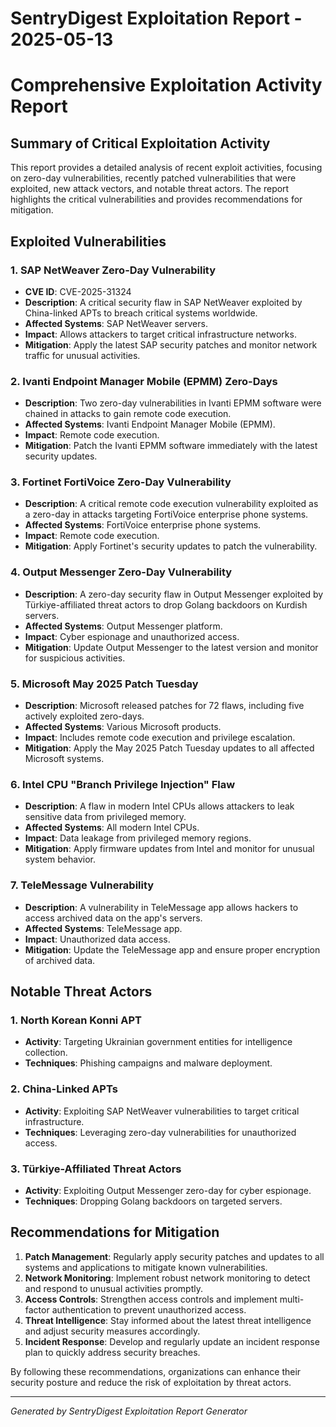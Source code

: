 # SentryDigest Exploitation Report - 2025-05-13

# Comprehensive Exploitation Activity Report

## Summary of Critical Exploitation Activity

This report provides a detailed analysis of recent exploit activities, focusing on zero-day vulnerabilities, recently patched vulnerabilities that were exploited, new attack vectors, and notable threat actors. The report highlights the critical vulnerabilities and provides recommendations for mitigation.

## Exploited Vulnerabilities

### 1. SAP NetWeaver Zero-Day Vulnerability
- **CVE ID**: CVE-2025-31324
- **Description**: A critical security flaw in SAP NetWeaver exploited by China-linked APTs to breach critical systems worldwide.
- **Affected Systems**: SAP NetWeaver servers.
- **Impact**: Allows attackers to target critical infrastructure networks.
- **Mitigation**: Apply the latest SAP security patches and monitor network traffic for unusual activities.

### 2. Ivanti Endpoint Manager Mobile (EPMM) Zero-Days
- **Description**: Two zero-day vulnerabilities in Ivanti EPMM software were chained in attacks to gain remote code execution.
- **Affected Systems**: Ivanti Endpoint Manager Mobile (EPMM).
- **Impact**: Remote code execution.
- **Mitigation**: Patch the Ivanti EPMM software immediately with the latest security updates.

### 3. Fortinet FortiVoice Zero-Day Vulnerability
- **Description**: A critical remote code execution vulnerability exploited as a zero-day in attacks targeting FortiVoice enterprise phone systems.
- **Affected Systems**: FortiVoice enterprise phone systems.
- **Impact**: Remote code execution.
- **Mitigation**: Apply Fortinet's security updates to patch the vulnerability.

### 4. Output Messenger Zero-Day Vulnerability
- **Description**: A zero-day security flaw in Output Messenger exploited by Türkiye-affiliated threat actors to drop Golang backdoors on Kurdish servers.
- **Affected Systems**: Output Messenger platform.
- **Impact**: Cyber espionage and unauthorized access.
- **Mitigation**: Update Output Messenger to the latest version and monitor for suspicious activities.

### 5. Microsoft May 2025 Patch Tuesday
- **Description**: Microsoft released patches for 72 flaws, including five actively exploited zero-days.
- **Affected Systems**: Various Microsoft products.
- **Impact**: Includes remote code execution and privilege escalation.
- **Mitigation**: Apply the May 2025 Patch Tuesday updates to all affected Microsoft systems.

### 6. Intel CPU "Branch Privilege Injection" Flaw
- **Description**: A flaw in modern Intel CPUs allows attackers to leak sensitive data from privileged memory.
- **Affected Systems**: All modern Intel CPUs.
- **Impact**: Data leakage from privileged memory regions.
- **Mitigation**: Apply firmware updates from Intel and monitor for unusual system behavior.

### 7. TeleMessage Vulnerability
- **Description**: A vulnerability in TeleMessage app allows hackers to access archived data on the app's servers.
- **Affected Systems**: TeleMessage app.
- **Impact**: Unauthorized data access.
- **Mitigation**: Update the TeleMessage app and ensure proper encryption of archived data.

## Notable Threat Actors

### 1. North Korean Konni APT
- **Activity**: Targeting Ukrainian government entities for intelligence collection.
- **Techniques**: Phishing campaigns and malware deployment.

### 2. China-Linked APTs
- **Activity**: Exploiting SAP NetWeaver vulnerabilities to target critical infrastructure.
- **Techniques**: Leveraging zero-day vulnerabilities for unauthorized access.

### 3. Türkiye-Affiliated Threat Actors
- **Activity**: Exploiting Output Messenger zero-day for cyber espionage.
- **Techniques**: Dropping Golang backdoors on targeted servers.

## Recommendations for Mitigation

1. **Patch Management**: Regularly apply security patches and updates to all systems and applications to mitigate known vulnerabilities.
2. **Network Monitoring**: Implement robust network monitoring to detect and respond to unusual activities promptly.
3. **Access Controls**: Strengthen access controls and implement multi-factor authentication to prevent unauthorized access.
4. **Threat Intelligence**: Stay informed about the latest threat intelligence and adjust security measures accordingly.
5. **Incident Response**: Develop and regularly update an incident response plan to quickly address security breaches.

By following these recommendations, organizations can enhance their security posture and reduce the risk of exploitation by threat actors.

---
*Generated by SentryDigest Exploitation Report Generator*

